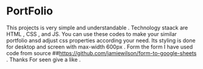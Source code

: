 # PortFolio
This projects is very simple and understandable .
Technology staack are HTML , CSS , and JS.
You can use these codes to make your similar portfolio ansd adjust css properties according your need.
Its styling is done for desktop and screen with max-width 600px .
Form the form I have used code from source  ##https://github.com/jamiewilson/form-to-google-sheets .
Thanks For seen give a like .
